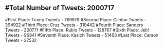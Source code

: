 #Total Number of Tweets: 2000717 
---
#First Place: Trump Tweets - 769979
#Second Place: Clinton Tweets - 394922
#Third Place: Cruz Tweets - 310442
#Fourth Place: Sanders Tweets - 220771
#Fifth Place: Rubio Tweets - 128767
#Sixth Place: Jeb! Tweets - 96841
#Seventh Place: Kasich Tweets - 51463
#Last Place: Carson Tweets - 27532
